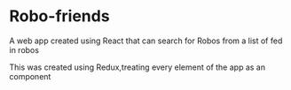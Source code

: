 # Robo-friends
A web app created using React that can search for Robos from a list of fed in robos

This was created using Redux,treating every element of the app as an component
